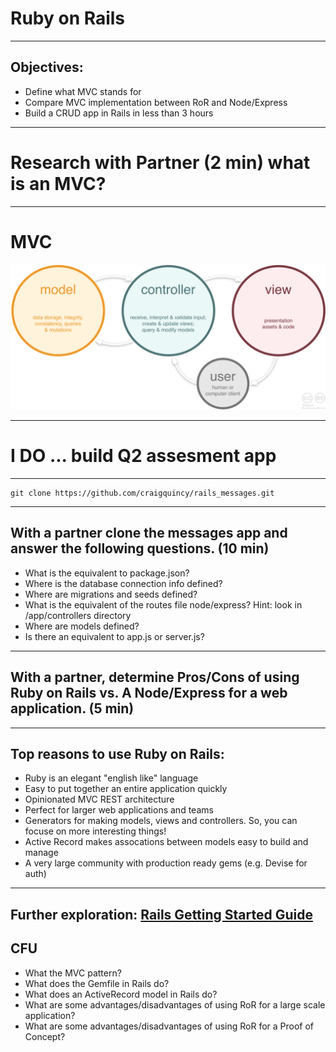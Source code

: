# Ruby on Rails

---

## Objectives:

- Define what MVC stands for
- Compare MVC implementation between RoR and Node/Express
- Build a CRUD app in Rails in less than 3 hours

---

# Research with Partner (2 min) what is an MVC?

---

# MVC

![inline](./images/mvc_role_diagram.png)

---

# I DO ... build Q2 assesment app

---

```
git clone https://github.com/craigquincy/rails_messages.git
```

---

## With a partner clone the messages app and answer the following questions. (10 min)

- What is the equivalent to package.json?
- Where is the database connection info defined?
- Where are migrations and seeds defined?
- What is the equivalent of the routes file node/express?  Hint: look in /app/controllers directory
- Where are models defined?
- Is there an equivalent to app.js or server.js?

---

## With a partner, determine Pros/Cons of using Ruby on Rails vs. A Node/Express for a web application. (5 min)

---

## Top reasons to use Ruby on Rails:

- Ruby is an elegant "english like" language
- Easy to put together an entire application quickly
- Opinionated MVC REST architecture
- Perfect for larger web applications and teams
- Generators for making models, views and controllers.  So, you can focuse on more interesting things!
- Active Record makes assocations between models easy to build and manage
- A very large community with production ready gems (e.g. Devise for auth)

---

Further exploration: [Rails Getting Started Guide](http://guides.rubyonrails.org/v3.2/getting_started.html)
---

## CFU

- What the MVC pattern?
- What does the Gemfile in Rails do?
- What does an ActiveRecord model in Rails do?
- What are some advantages/disadvantages of using RoR for a large scale application?
- What are some advantages/disadvantages of using RoR for a Proof of Concept?

